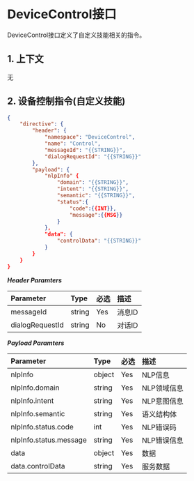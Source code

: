 # DeviceControl接口

DeviceControl接口定义了自定义技能相关的指令。
## 1. 上下文

无

## 2. 设备控制指令(自定义技能)

```json
{
    "directive": {
        "header": {
            "namespace": "DeviceControl",
            "name": "Control",
            "messageId": "{{STRING}}",
            "dialogRequestId": "{{STRING}}"
        },
        "payload": {
            "nlpInfo" {
                "domain": "{{STRING}}",
                "intent": "{{STRING}}",
                "semantic": "{{STRING}}",
                "status":{
                    "code":{{INT}},
                    "message":{{MSG}}
                }
            },
            "data": {
                "controlData": "{{STRING}}"
            }
        }
    }
}
```

***Header Paramters***

|    Parameter        		|    Type    	|    必选	|    描述                            	|
|    :------------------- 		|    :-------- 	|    :----- 	|    :-------------------------------- 	|
|    messageId       	 	|    string  	|    Yes 	|    消息ID                        	|
|    dialogRequestId    |    string  	|    No 	|    对话ID                       	|

***Payload Paramters***

|    Parameter                        		|    Type 	|    必选	|    描述                          	|
|    :---------------------------------------	|    :-------- 	|    :-----	|    :-------------------------------- 	|
|    nlpInfo                              	|    object	|    Yes 	|    NLP信息                     	|
|    nlpInfo.domain                	 	|    string  	|    Yes 	|    NLP领域信息               	|
|    nlpInfo.intent                       	|    string  	|    Yes 	|    NLP意图信息               	|
|    nlpInfo.semantic                       	|    string  	|    Yes 	|    语义结构体               	|
|    nlpInfo.status.code                       	|    int  	|    Yes 	|    NLP错误码              	|
|    nlpInfo.status.message                    	|    string  	|    Yes 	|    NLP错误信息               	|
|    data                                    	|    object 	|    Yes  |    数据                           	|
|    data.controlData                 	|    string  	|    Yes  |    服务数据                   	|
